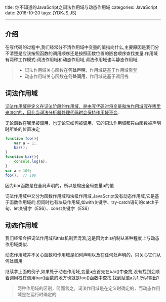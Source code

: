 title: 你不知道的JavaScript之词法作用域与动态作用域
categories: JavaScript
date: 2018-10-20
tags: [YDKJS,JS]

------

## 介绍

在写代码的过程中,我们经常分不清作用域中变量的值指向什么,主要原因是我们分不清楚是应该按照函数的调用顺序还是按照函数位置的嵌套顺序查找变量.作用域有两种工作模式:词法作用域和动态作用域,词法作用域也叫静态作用域.

> - 词法作用域关心函数在**何处声明**，作用域链基于作用域嵌套 
> - 动态作用域关心函数在**何处调用**，作用域链基于调用栈

<!-- more -->

## 词法作用域

[词法作用域是定义在词法阶段的作用域，是由写代码时将变量和块作用域写在哪里来决定的，因此当词法分析器处理代码时会保持作用域不变](https://www.cnblogs.com/xiaohuochai/p/5700095.html).

无论函数在哪里被调用，也无论它如何被调用，它的词法作用域都只由函数被声明时所处的位置决定

```JavaScript
function foo(){
    var a = 1;
    bar();
}
function bar(){
    console.log(a);
}
var a = 100;
foo();  // 100
```

因为bar函数是在全局声明的，所以是输出全局变量a的值

词法作用域中又分为函数作用域和块级作用域,JavaScript没有动态作用域,它是基于函数作用域的,但同时也有块级作用域,如with关键字、try-catch语句的catch子句、let关键字（ES6）、const关键字（ES6）

## 动态作用域

我们经常会把词法作用域和this机制弄混淆,这是因为this机制从某种程度上与动态作用域类似.

动态作用域并不关心函数和作用域是如何声明以及在任何处声明的，只关心它们从何处调用

继续拿上面的例子,如果处于动态作用域,变量a应首先在bar()中查找,没有找到会顺着调用栈在调用bar()函数的地方也就是foo()函数中查找,找到赋值a为1,所以输出1

> 两种作用域的区别，简而言之，词法作用域是在定义时确定的，而动态作用域是在运行时确定的

